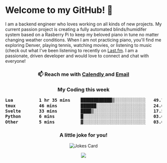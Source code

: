 <h1> Welcome to my GitHub! 👋 </h1>


  I am a backend engineer who loves working on all kinds of new projects. My current passion project is creating a fully automated blinds/humidifer system based on a Rasberry Pi to keep my beloved piano in tune no matter changing weather conditions. When I am not practicing piano, you'll find me exploring Denver, playing tennis, watching movies, or listening to music (check out what I've been listening to recently on [Last.fm](https://www.last.fm/user/mballa000). I am a passionate, driven developer and would love to connect and chat with everyone!

<h3 align = "center"> 📫 Reach me with <a href = "https://calendly.com/msbrandt00/30min"> Calendly </a> and <a href="mailto:msbrandt00@gmail.com">Email</a> 
 </h3>


 
<div align = "center"
[![Anurag's GitHub stats](https://github-readme-stats.vercel.app/api?username=mbrandt00)](https://github.com/anuraghazra/github-readme-stats)
          </div>
<h3 align="center">
  My Coding this week
<!--START_SECTION:waka-->

```txt
Lua          1 hr 35 mins    ████████████▒░░░░░░░░░░░░   49.79 %
tmux         46 mins         ██████░░░░░░░░░░░░░░░░░░░   24.08 %
Svelte       33 mins         ████▒░░░░░░░░░░░░░░░░░░░░   17.50 %
Python       6 mins          █░░░░░░░░░░░░░░░░░░░░░░░░   03.61 %
Other        5 mins          ▓░░░░░░░░░░░░░░░░░░░░░░░░   03.05 %
```

<!--END_SECTION:waka-->

### A little joke for you!

![Jokes Card](https://readme-jokes.vercel.app/api?hideBorder)

<a href="https://www.linkedin.com/in/mbrandt00/"><img src="https://img.shields.io/badge/linkedin-%230077B5.svg?&style=for-the-badge&logo=linkedin&logoColor=white" /></a>
